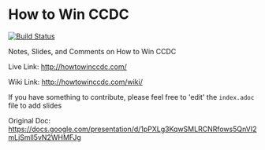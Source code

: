 # How to Win CCDC

[![Build Status](https://travis-ci.org/mubix/howtowinccdc.svg?branch=master)](https://travis-ci.org/mubix/howtowinccdc)


Notes, Slides, and Comments on How to Win CCDC

Live Link: http://howtowinccdc.com/

Wiki Link: http://howtowinccdc.com/wiki/

If you have something to contribute, please feel free to 'edit' the `index.adoc` file to add slides

Original Doc: https://docs.google.com/presentation/d/1pPXLg3KqwSMLRCNRfows5QnVI2mLjSmll5vN2WHMFJg

